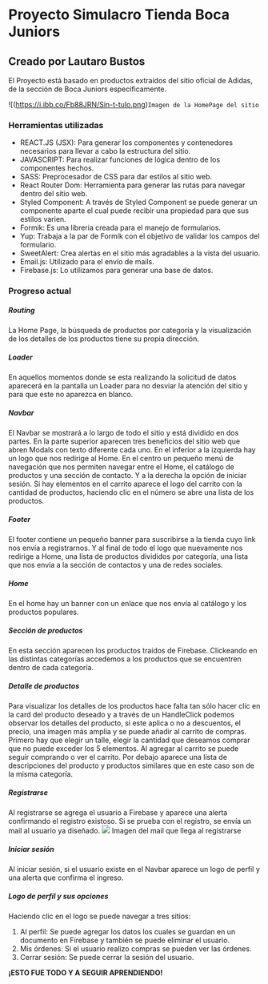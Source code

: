 # Proyecto Simulacro Tienda Boca Juniors

## Creado por Lautaro Bustos

  
  

El Proyecto está basado en productos extraídos del sitio oficial de Adidas, de la sección de Boca Juniors específicamente.

  ![(https://i.ibb.co/Fb88JRN/Sin-t-tulo.png)`Imagen de la HomePage del sitio`

### Herramientas utilizadas

  

- REACT.JS (JSX): Para generar los componentes y contenedores necesarios para llevar a cabo la estructura del sitio.
- JAVASCRIPT: Para realizar funciones de lógica dentro de los componentes hechos.
- SASS: Preprocesador de CSS para dar estilos al sitio web.
- React Router Dom: Herramienta para generar las rutas para navegar dentro del sitio web.
- Styled Component: A través de Styled Component se puede generar un componente aparte el cual puede recibir una propiedad para que sus estilos varien.
- Formik: Es una libreria creada para el manejo de formularios.
- Yup: Trabaja a la par de Formik con el objetivo de validar los campos del formulario.
- SweetAlert: Crea alertas en el sitio más agradables a la vista del usuario.
- Email.js: Utilizado para el envío de mails.
- Firebase.js: Lo utilizamos para generar una base de datos.

  

### Progreso actual
##### Routing
La Home Page, la búsqueda de productos por categoría y la visualización de los detalles de los productos tiene su propia dirección.
##### Loader
En aquellos momentos donde se esta realizando la solicitud de datos aparecerá en la pantalla un Loader para no desviar la atención del sitio y para que este no aparezca en blanco.
##### Navbar
El Navbar se mostrará a lo largo de todo el sitio y está dividido en dos partes.
En la parte superior aparecen tres beneficios del sitio web que abren Modals con texto diferente cada uno.
En el inferior a la izquierda hay un logo que nos redirige al Home. En el centro un pequeño menú de navegación que nos permiten navegar entre el Home, el catálogo de productos y una sección de contacto. Y a la derecha la opción de iniciar sesión.
Si hay elementos en el carrito aparece el logo del carrito con la cantidad de productos, haciendo clic en el número se abre una lista de los productos.
##### Footer
El footer contiene un pequeño banner para suscribirse a la tienda cuyo link nos envía a registrarnos. Y al final de todo el logo que nuevamente nos redirige a Home, una lista de productos divididos por categoría, una lista que nos envía a la sección de contactos y una de redes sociales.
##### Home
En el home hay un banner con un enlace que nos envía al catálogo y los productos populares.
##### Sección de productos
En esta sección aparecen los productos traídos de Firebase.
Clickeando en las distintas categorías accedemos a los productos que se encuentren dentro de cada categoría.
##### Detalle de productos
Para visualizar los detalles de los productos hace falta tan sólo hacer clic en la card del producto deseado y a través de un HandleClick podemos observar los detalles del producto, si este aplica o no a descuentos, el precio, una imagen más amplia y se puede añadir al carrito de compras. 
Primero hay que elegir un talle, elegir la cantidad que deseamos comprar que no puede exceder los 5 elementos. Al agregar al carrito se puede seguir comprando o ver el carrito.
Por debajo aparece una lista de descripciones del producto y productos similares que en este caso son de la misma categoría.
##### Registrarse
Al registrarse se agrega el usuario a Firebase y aparece una alerta confirmando el registro existoso.
Si se prueba con el registro, se envía un mail al usuario ya diseñado.
![](https://i.ibb.co/r409BB0/Sin-t-tulo2.png)
Imagen del mail que llega al registrarse

##### Iniciar sesión
Al iniciar sesión, si el usuario existe en el Navbar aparece un logo de perfil y una alerta que confirma el ingreso.
##### Logo de perfil y sus opciones
Haciendo clic en el logo se puede navegar a tres sitios:

 1. Al perfil: Se puede agregar los datos los cuales se guardan en un documento en Firebase y también se puede eliminar el usuario.
 2. Mis órdenes: Si el usuario realizo compras se pueden ver las órdenes.
 3. Cerrar sesión: Se puede cerrar la sesión del usuario.
 
**¡ESTO FUE TODO Y A SEGUIR APRENDIENDO!**
